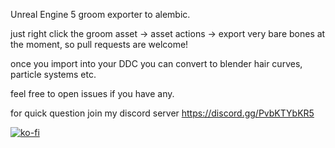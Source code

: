 Unreal Engine 5 groom exporter to alembic.

just right click the groom asset -> asset actions -> export
very bare bones at the moment, so pull requests are welcome! 

once you import into your DDC you can convert to blender hair curves, particle systems etc.

feel free to open issues if you have any.

for quick question join my discord server https://discord.gg/PvbKTYbKR5

[![ko-fi](https://ko-fi.com/img/githubbutton_sm.svg)](https://ko-fi.com/V7V6YBSIL)
